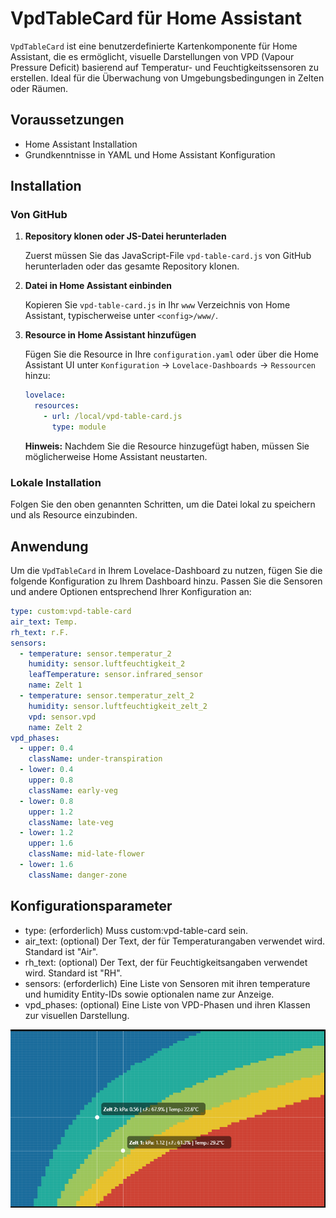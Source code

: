 # VpdTableCard für Home Assistant

`VpdTableCard` ist eine benutzerdefinierte Kartenkomponente für Home Assistant, die es ermöglicht, visuelle Darstellungen von VPD (Vapour Pressure Deficit) basierend auf Temperatur- und Feuchtigkeitssensoren zu erstellen. Ideal für die Überwachung von Umgebungsbedingungen in Zelten oder Räumen.

## Voraussetzungen

- Home Assistant Installation
- Grundkenntnisse in YAML und Home Assistant Konfiguration

## Installation

### Von GitHub

1. **Repository klonen oder JS-Datei herunterladen**

    Zuerst müssen Sie das JavaScript-File `vpd-table-card.js` von GitHub herunterladen oder das gesamte Repository klonen.

2. **Datei in Home Assistant einbinden**

    Kopieren Sie `vpd-table-card.js` in Ihr `www` Verzeichnis von Home Assistant, typischerweise unter `<config>/www/`.

3. **Resource in Home Assistant hinzufügen**

    Fügen Sie die Resource in Ihre `configuration.yaml` oder über die Home Assistant UI unter `Konfiguration` -> `Lovelace-Dashboards` -> `Ressourcen` hinzu:

    ```yaml
    lovelace:
      resources:
        - url: /local/vpd-table-card.js
          type: module
    ```

    **Hinweis:** Nachdem Sie die Resource hinzugefügt haben, müssen Sie möglicherweise Home Assistant neustarten.

### Lokale Installation

Folgen Sie den oben genannten Schritten, um die Datei lokal zu speichern und als Resource einzubinden.

## Anwendung

Um die `VpdTableCard` in Ihrem Lovelace-Dashboard zu nutzen, fügen Sie die folgende Konfiguration zu Ihrem Dashboard hinzu. Passen Sie die Sensoren und andere Optionen entsprechend Ihrer Konfiguration an:

```yaml
type: custom:vpd-table-card
air_text: Temp.
rh_text: r.F.
sensors:
  - temperature: sensor.temperatur_2
    humidity: sensor.luftfeuchtigkeit_2
    leafTemperature: sensor.infrared_sensor
    name: Zelt 1
  - temperature: sensor.temperatur_zelt_2
    humidity: sensor.luftfeuchtigkeit_zelt_2
    vpd: sensor.vpd
    name: Zelt 2
vpd_phases:
  - upper: 0.4
    className: under-transpiration
  - lower: 0.4
    upper: 0.8
    className: early-veg
  - lower: 0.8
    upper: 1.2
    className: late-veg
  - lower: 1.2
    upper: 1.6
    className: mid-late-flower
  - lower: 1.6
    className: danger-zone
```
## Konfigurationsparameter
- type: (erforderlich) Muss custom:vpd-table-card sein.
- air_text: (optional) Der Text, der für Temperaturangaben verwendet wird. Standard ist "Air".
- rh_text: (optional) Der Text, der für Feuchtigkeitsangaben verwendet wird. Standard ist "RH".
- sensors: (erforderlich) Eine Liste von Sensoren mit ihren temperature und humidity Entity-IDs sowie optionalen name zur Anzeige.
- vpd_phases: (optional) Eine Liste von VPD-Phasen und ihren Klassen zur visuellen Darstellung.

![Beispielbild](https://raw.githubusercontent.com/mentalilll/ha-vpd-chart/main/image.png?raw=true)


